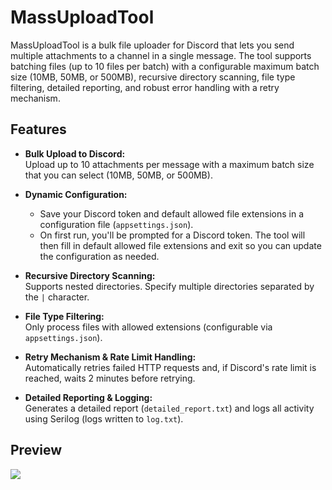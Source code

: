 # MassUploadTool

MassUploadTool is a bulk file uploader for Discord that lets you send multiple attachments to a channel in a single message. The tool supports batching files (up to 10 files per batch) with a configurable maximum batch size (10MB, 50MB, or 500MB), recursive directory scanning, file type filtering, detailed reporting, and robust error handling with a retry mechanism.

## Features

- **Bulk Upload to Discord:**  
  Upload up to 10 attachments per message with a maximum batch size that you can select (10MB, 50MB, or 500MB).

- **Dynamic Configuration:**  
  - Save your Discord token and default allowed file extensions in a configuration file (`appsettings.json`).
  - On first run, you'll be prompted for a Discord token. The tool will then fill in default allowed file extensions and exit so you can update the configuration as needed.

- **Recursive Directory Scanning:**  
  Supports nested directories. Specify multiple directories separated by the `|` character.

- **File Type Filtering:**  
  Only process files with allowed extensions (configurable via `appsettings.json`).

- **Retry Mechanism & Rate Limit Handling:**  
  Automatically retries failed HTTP requests and, if Discord's rate limit is reached, waits 2 minutes before retrying.

- **Detailed Reporting & Logging:**  
  Generates a detailed report (`detailed_report.txt`) and logs all activity using Serilog (logs written to `log.txt`).



## Preview

![](https://i.imgur.com/YioIgOi.png)
